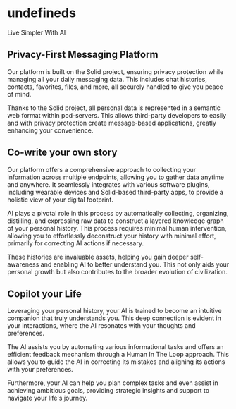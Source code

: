 # undefineds
Live Simpler With AI

## Privacy-First Messaging Platform

Our platform is built on the Solid project, ensuring privacy protection while managing all your daily messaging data. This includes chat histories, contacts, favorites, files, and more, all securely handled to give you peace of mind.

Thanks to the Solid project, all personal data is represented in a semantic web format within pod-servers. This allows third-party developers to easily and with privacy protection create message-based applications, greatly enhancing your convenience.

## Co-write your own story

Our platform offers a comprehensive approach to collecting your information across multiple endpoints, allowing you to gather data anytime and anywhere. It seamlessly integrates with various software plugins, including wearable devices and Solid-based third-party apps, to provide a holistic view of your digital footprint.

AI plays a pivotal role in this process by automatically collecting, organizing, distilling, and expressing raw data to construct a layered knowledge graph of your personal history. This process requires minimal human intervention, allowing you to effortlessly deconstruct your history with minimal effort, primarily for correcting AI actions if necessary.

These histories are invaluable assets, helping you gain deeper self-awareness and enabling AI to better understand you. This not only aids your personal growth but also contributes to the broader evolution of civilization.

## Copilot your Life

Leveraging your personal history, your AI is trained to become an intuitive companion that truly understands you. This deep connection is evident in your interactions, where the AI resonates with your thoughts and preferences.

The AI assists you by automating various informational tasks and offers an efficient feedback mechanism through a Human In The Loop approach. This allows you to guide the AI in correcting its mistakes and aligning its actions with your preferences.

Furthermore, your AI can help you plan complex tasks and even assist in achieving ambitious goals, providing strategic insights and support to navigate your life's journey.

